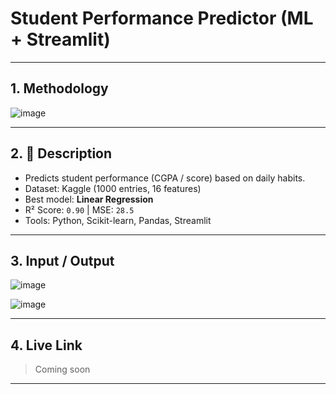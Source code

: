 #  Student Performance Predictor (ML + Streamlit)

---

## 1.  Methodology

![image](https://github.com/user-attachments/assets/2634eedc-519e-4c91-9b9a-3f9c083c4f40)

---

## 2. 📄 Description

- Predicts student performance (CGPA / score) based on daily habits.
- Dataset: Kaggle (1000 entries, 16 features)
- Best model: **Linear Regression**
- R² Score: `0.90` | MSE: `28.5`
- Tools: Python, Scikit-learn, Pandas, Streamlit

---

## 3.  Input / Output

![image](https://github.com/user-attachments/assets/d49c4e92-130c-4767-a0bf-2c707deffa7d)

![image](https://github.com/user-attachments/assets/8b35e9f8-f57e-4a59-8b79-07117099a8a0)

---

## 4.  Live Link

>  Coming soon 

---
